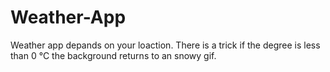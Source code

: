 # Weather-App
Weather app depands on your loaction.
There is a trick if the degree is less than 0 °C the background returns to an snowy gif.
